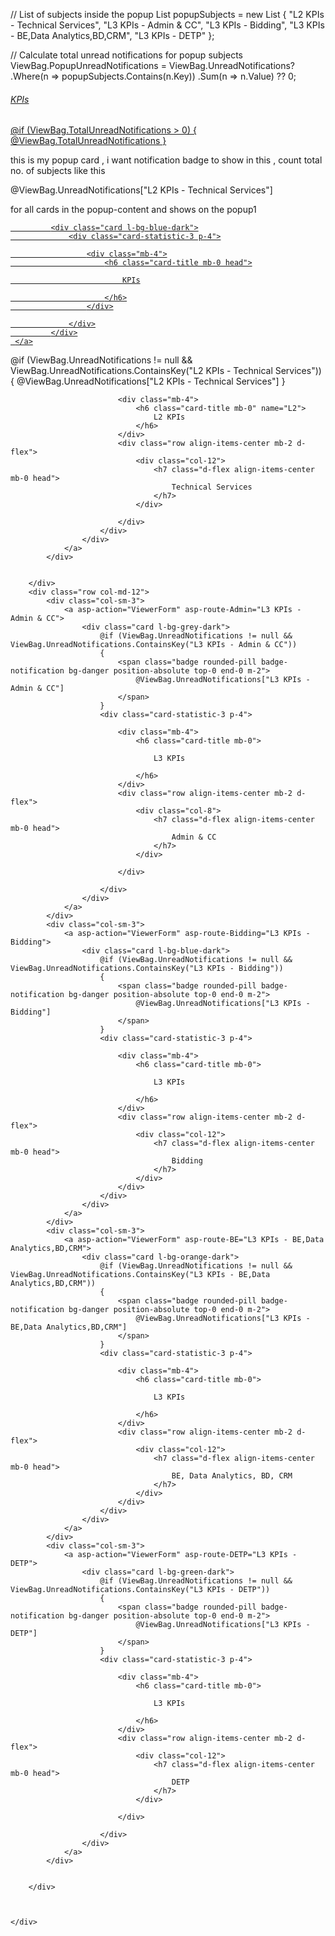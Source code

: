 // List of subjects inside the popup
List<string> popupSubjects = new List<string>
{
    "L2 KPIs - Technical Services",
    "L3 KPIs - Admin & CC",
    "L3 KPIs - Bidding",
    "L3 KPIs - BE,Data Analytics,BD,CRM",
    "L3 KPIs - DETP"
};

// Calculate total unread notifications for popup subjects
ViewBag.PopupUnreadNotifications = ViewBag.UnreadNotifications?
    .Where(n => popupSubjects.Contains(n.Key))
    .Sum(n => n.Value) ?? 0;




<div class="col-sm-4">
    <a href="#popup1" class="position-relative">
        <div class="card l-bg-blue-dark">
            <div class="card-statistic-3 p-4">
                <div class="mb-4">
                    <h6 class="card-title mb-0 head">
                        KPIs
                    </h6>
                </div>
            </div>
        </div>
        @if (ViewBag.TotalUnreadNotifications > 0)
        {
            <span class="badge rounded-pill badge-notification bg-danger position-absolute top-0 end-0 m-2">
                @ViewBag.TotalUnreadNotifications
            </span>
        }
    </a>
</div>




this is my popup card , i want notification badge to show in this , count total no. of subjects like this 

<span class="badge rounded-pill badge-notification bg-danger position-absolute top-0 end-0 m-2">
                                @ViewBag.UnreadNotifications["L2 KPIs - Technical Services"]
                            </span>

for all cards in the popup-content and shows on the popup1
<div class="col-sm-4">
     <a href="#popup1">
       

             <div class="card l-bg-blue-dark">
                 <div class="card-statistic-3 p-4">

                     <div class="mb-4">
                         <h6 class="card-title mb-0 head">

                             KPIs

                         </h6>
                     </div>

                 </div>
             </div>
     </a>
 </div>



<div id="popup1" class="popup-container">
    <div class="popup-content">
        <a href="#" class="close"><i class="fas fa-window-close"></i></a>
        <div class="row col-md-12 d-flex justify-content-center">
            <div class="col-sm-4">
                <a asp-action="ViewerForm" asp-route-L2="L2 KPIs - Technical Services">
                    <div class="card l-bg-cherry">
                        @if (ViewBag.UnreadNotifications != null && ViewBag.UnreadNotifications.ContainsKey("L2 KPIs - Technical Services"))
                        {
                            <span class="badge rounded-pill badge-notification bg-danger position-absolute top-0 end-0 m-2">
                                @ViewBag.UnreadNotifications["L2 KPIs - Technical Services"]
                            </span>
                        }
                        <div class="card-statistic-3 p-4">

                            <div class="mb-4">
                                <h6 class="card-title mb-0" name="L2">
                                    L2 KPIs
                                </h6>
                            </div>
                            <div class="row align-items-center mb-2 d-flex">
                                <div class="col-12">
                                    <h7 class="d-flex align-items-center mb-0 head">
                                        Technical Services
                                    </h7>
                                </div>

                            </div>
                        </div>
                    </div>
                </a>
            </div>
            
           
        </div>
        <div class="row col-md-12">
            <div class="col-sm-3">
                <a asp-action="ViewerForm" asp-route-Admin="L3 KPIs - Admin & CC">
                    <div class="card l-bg-grey-dark">
                        @if (ViewBag.UnreadNotifications != null && ViewBag.UnreadNotifications.ContainsKey("L3 KPIs - Admin & CC"))
                        {
                            <span class="badge rounded-pill badge-notification bg-danger position-absolute top-0 end-0 m-2">
                                @ViewBag.UnreadNotifications["L3 KPIs - Admin & CC"]
                            </span>
                        }
                        <div class="card-statistic-3 p-4">

                            <div class="mb-4">
                                <h6 class="card-title mb-0">

                                    L3 KPIs

                                </h6>
                            </div>
                            <div class="row align-items-center mb-2 d-flex">
                                <div class="col-8">
                                    <h7 class="d-flex align-items-center mb-0 head">
                                        Admin & CC
                                    </h7>
                                </div>

                            </div>

                        </div>
                    </div>
                </a>
            </div>
            <div class="col-sm-3">
                <a asp-action="ViewerForm" asp-route-Bidding="L3 KPIs - Bidding">
                    <div class="card l-bg-blue-dark">
                        @if (ViewBag.UnreadNotifications != null && ViewBag.UnreadNotifications.ContainsKey("L3 KPIs - Bidding"))
                        {
                            <span class="badge rounded-pill badge-notification bg-danger position-absolute top-0 end-0 m-2">
                                @ViewBag.UnreadNotifications["L3 KPIs - Bidding"]
                            </span>
                        }
                        <div class="card-statistic-3 p-4">

                            <div class="mb-4">
                                <h6 class="card-title mb-0">

                                    L3 KPIs

                                </h6>
                            </div>
                            <div class="row align-items-center mb-2 d-flex">
                                <div class="col-12">
                                    <h7 class="d-flex align-items-center mb-0 head">
                                        Bidding
                                    </h7>
                                </div>
                            </div>
                        </div>
                    </div>
                </a>
            </div>
            <div class="col-sm-3">
                <a asp-action="ViewerForm" asp-route-BE="L3 KPIs - BE,Data Analytics,BD,CRM">
                    <div class="card l-bg-orange-dark">
                        @if (ViewBag.UnreadNotifications != null && ViewBag.UnreadNotifications.ContainsKey("L3 KPIs - BE,Data Analytics,BD,CRM"))
                        {
                            <span class="badge rounded-pill badge-notification bg-danger position-absolute top-0 end-0 m-2">
                                @ViewBag.UnreadNotifications["L3 KPIs - BE,Data Analytics,BD,CRM"]
                            </span>
                        }
                        <div class="card-statistic-3 p-4">

                            <div class="mb-4">
                                <h6 class="card-title mb-0">

                                    L3 KPIs

                                </h6>
                            </div>
                            <div class="row align-items-center mb-2 d-flex">
                                <div class="col-12">
                                    <h7 class="d-flex align-items-center mb-0 head">
                                        BE, Data Analytics, BD, CRM
                                    </h7>
                                </div>
                            </div>
                        </div>
                    </div>
                </a>
            </div>
            <div class="col-sm-3">
                <a asp-action="ViewerForm" asp-route-DETP="L3 KPIs - DETP">
                    <div class="card l-bg-green-dark">
                        @if (ViewBag.UnreadNotifications != null && ViewBag.UnreadNotifications.ContainsKey("L3 KPIs - DETP"))
                        {
                            <span class="badge rounded-pill badge-notification bg-danger position-absolute top-0 end-0 m-2">
                                @ViewBag.UnreadNotifications["L3 KPIs - DETP"]
                            </span>
                        }
                        <div class="card-statistic-3 p-4">

                            <div class="mb-4">
                                <h6 class="card-title mb-0">

                                    L3 KPIs

                                </h6>
                            </div>
                            <div class="row align-items-center mb-2 d-flex">
                                <div class="col-12">
                                    <h7 class="d-flex align-items-center mb-0 head">
                                        DETP
                                    </h7>
                                </div>

                            </div>

                        </div>
                    </div>
                </a>
            </div>
            
            
        </div>
        
       
       
    </div>
</div>
